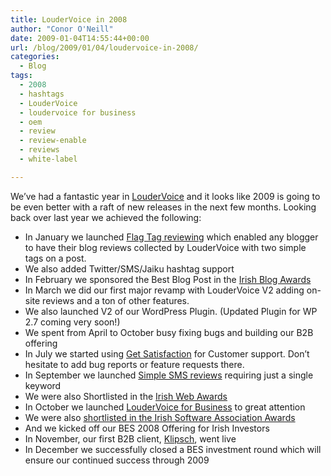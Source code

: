 ```yaml
---
title: LouderVoice in 2008
author: "Conor O'Neill"
date: 2009-01-04T14:55:44+00:00
url: /blog/2009/01/04/loudervoice-in-2008/
categories:
  - Blog
tags:
  - 2008
  - hashtags
  - LouderVoice
  - loudervoice for business
  - oem
  - review
  - review-enable
  - reviews
  - white-label

---
```

We&#8217;ve had a fantastic year in [LouderVoice][1] and it looks like 2009 is going to be even better with a raft of new releases in the next few months. Looking back over last year we achieved the following:

  * In January we launched [Flag Tag reviewing][2] which enabled any blogger to have their blog reviews collected by LouderVoice with two simple tags on a post.
  * We also added Twitter/SMS/Jaiku hashtag support
  * In February we sponsored the Best Blog Post in the [Irish Blog Awards][3]
  * In March we did our first major revamp with LouderVoice V2 adding on-site reviews and a ton of other features.
  * We also launched V2 of our WordPress Plugin. (Updated Plugin for WP 2.7 coming very soon!)
  * We spent from April to October busy fixing bugs and building our B2B offering
  * In July we started using [Get Satisfaction][4] for Customer support. Don&#8217;t hesitate to add bug reports or feature requests there.
  * In September we launched [Simple SMS reviews][5] requiring just a single keyword
  * We were also Shortlisted in the [Irish Web Awards][3]
  * In October we launched [LouderVoice for Business][6] to great attention
  * We were also [shortlisted in the Irish Software Association Awards][7]
  * And we kicked off our BES 2008 Offering for Irish Investors
  * In November, our first B2B client, [Klipsch][8], went live
  * In December we successfully closed a BES investment round which will ensure our continued success through 2009

 [1]: https://loudervoice.com/
 [2]: http://business.loudervoice.com/2008/01/29/easy-blog-reviews-with-flag-tags/
 [3]: http://www.awards.ie/
 [4]: http://getsatisfaction.com/loudervoice
 [5]: http://business.loudervoice.com/2008/09/14/announcing-simple-sms-reviews/
 [6]: http://business.loudervoice.com/
 [7]: http://business.loudervoice.com/2008/10/15/loudervoice-nominated-for-new-company-of-the-year/
 [8]: http://www.klipsch.co.uk/
